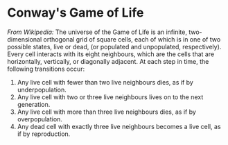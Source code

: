 # Conway's Game of Life
_From Wikipedia:_ The universe of the Game of Life is an infinite, two-dimensional
orthogonal grid of square cells, each of which is in one of two possible states,
live or dead, (or populated and unpopulated, respectively). Every cell interacts
with its eight neighbours, which are the cells that are horizontally, vertically,
or diagonally adjacent. At each step in time, the following transitions occur:

1. Any live cell with fewer than two live neighbours dies, as if by underpopulation.
1. Any live cell with two or three live neighbours lives on to the next generation.
1. Any live cell with more than three live neighbours dies, as if by overpopulation.
1. Any dead cell with exactly three live neighbours becomes a live cell, as if by reproduction.

